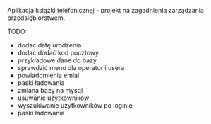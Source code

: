 Aplikacja książki telefonicznej - projekt na zagadnienia zarządzania przedsiębiorstwem. 

TODO:  
  - dodać datę urodzenia  
  - dodać dodać kod pocztowy  
  - przykładowe dane do bazy  
  - sprawdzić menu dla operator i usera  
  - powiadomienia emial  
  - paski ładowania 
  - zmiana bazy na mysql  
  - usuwanie użytkowników  
  - wyszukiwanie użytkowników po loginie  
  - paski ładowania  
  

